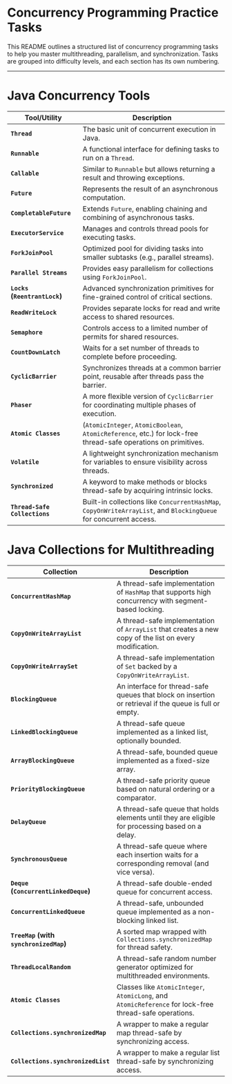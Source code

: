 # **Concurrency Programming Practice Tasks**

This README outlines a structured list of concurrency programming tasks to help you master multithreading, parallelism, and synchronization. Tasks are grouped into difficulty levels, and each section has its own numbering.

---


# Java Concurrency Tools

| **Tool/Utility**              | **Description**                                                                                                  |
|-------------------------------|------------------------------------------------------------------------------------------------------------------|
| **`Thread`**                  | The basic unit of concurrent execution in Java.                                                                  |
| **`Runnable`**                | A functional interface for defining tasks to run on a `Thread`.                                                  |
| **`Callable`**                | Similar to `Runnable` but allows returning a result and throwing exceptions.                                     |
| **`Future`**                  | Represents the result of an asynchronous computation.                                                            |
| **`CompletableFuture`**       | Extends `Future`, enabling chaining and combining of asynchronous tasks.                                         |
| **`ExecutorService`**         | Manages and controls thread pools for executing tasks.                                                           |
| **`ForkJoinPool`**            | Optimized pool for dividing tasks into smaller subtasks (e.g., parallel streams).                                |
| **`Parallel Streams`**        | Provides easy parallelism for collections using `ForkJoinPool`.                                                  |
| **`Locks` (`ReentrantLock`)** | Advanced synchronization primitives for fine-grained control of critical sections.                               |
| **`ReadWriteLock`**           | Provides separate locks for read and write access to shared resources.                                           |
| **`Semaphore`**               | Controls access to a limited number of permits for shared resources.                                             |
| **`CountDownLatch`**          | Waits for a set number of threads to complete before proceeding.                                                 |
| **`CyclicBarrier`**           | Synchronizes threads at a common barrier point, reusable after threads pass the barrier.                         |
| **`Phaser`**                  | A more flexible version of `CyclicBarrier` for coordinating multiple phases of execution.                        |
| **`Atomic Classes`**          | (`AtomicInteger`, `AtomicBoolean`, `AtomicReference`, etc.) for lock-free thread-safe operations on primitives.   |
| **`Volatile`**                | A lightweight synchronization mechanism for variables to ensure visibility across threads.                       |
| **`Synchronized`**            | A keyword to make methods or blocks thread-safe by acquiring intrinsic locks.                                    |
| **`Thread-Safe Collections`** | Built-in collections like `ConcurrentHashMap`, `CopyOnWriteArrayList`, and `BlockingQueue` for concurrent access. |

# Java Collections for Multithreading

| **Collection**                 | **Description**                                                                                               |
|--------------------------------|---------------------------------------------------------------------------------------------------------------|
| **`ConcurrentHashMap`**        | A thread-safe implementation of `HashMap` that supports high concurrency with segment-based locking.          |
| **`CopyOnWriteArrayList`**     | A thread-safe implementation of `ArrayList` that creates a new copy of the list on every modification.        |
| **`CopyOnWriteArraySet`**      | A thread-safe implementation of `Set` backed by a `CopyOnWriteArrayList`.                                      |
| **`BlockingQueue`**            | An interface for thread-safe queues that block on insertion or retrieval if the queue is full or empty.        |
| **`LinkedBlockingQueue`**      | A thread-safe queue implemented as a linked list, optionally bounded.                                          |
| **`ArrayBlockingQueue`**       | A thread-safe, bounded queue implemented as a fixed-size array.                                                |
| **`PriorityBlockingQueue`**    | A thread-safe priority queue based on natural ordering or a comparator.                                        |
| **`DelayQueue`**               | A thread-safe queue that holds elements until they are eligible for processing based on a delay.               |
| **`SynchronousQueue`**         | A thread-safe queue where each insertion waits for a corresponding removal (and vice versa).                   |
| **`Deque` (`ConcurrentLinkedDeque`)** | A thread-safe double-ended queue for concurrent access.                                                          |
| **`ConcurrentLinkedQueue`**    | A thread-safe, unbounded queue implemented as a non-blocking linked list.                                       |
| **`TreeMap` (with `synchronizedMap`)**| A sorted map wrapped with `Collections.synchronizedMap` for thread safety.                                   |
| **`ThreadLocalRandom`**        | A thread-safe random number generator optimized for multithreaded environments.                                |
| **`Atomic Classes`**           | Classes like `AtomicInteger`, `AtomicLong`, and `AtomicReference` for lock-free thread-safe operations.         |
| **`Collections.synchronizedMap`** | A wrapper to make a regular map thread-safe by synchronizing access.                                          |
| **`Collections.synchronizedList`** | A wrapper to make a regular list thread-safe by synchronizing access.                                         |




